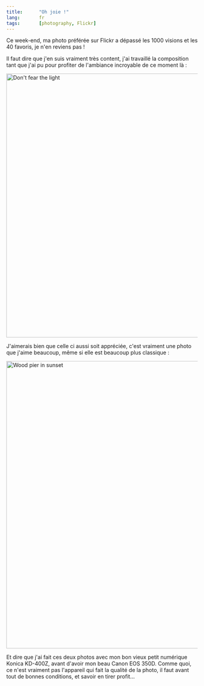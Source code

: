 ```yaml
--- 
title:      "Oh joie !" 
lang:       fr 
tags:       [photography, Flickr]
---
```


Ce week-end, ma photo préférée sur Flickr a dépassé les 1000 visions et les 40 favoris, je n'en reviens pas !

Il faut dire que j'en suis vraiment très content, j'ai travaillé la composition tant que j'ai pu pour profiter de l'ambiance incroyable de ce moment là :

<a data-flickr-embed="true" data-header="true" data-footer="true" href="https://www.flickr.com/photos/nicolas-hoizey/2704862/" title="Don&#x27;t fear the light"><img src="https://c7.staticflickr.com/1/1/2704862_dae18379ae_b.jpg" width="1024" height="695" alt="Don&#x27;t fear the light"></a><script async src="//embedr.flickr.com/assets/client-code.js" charset="utf-8"></script>

J'aimerais bien que celle ci aussi soit appréciée, c'est vraiment une photo que j'aime beaucoup, même si elle est beaucoup plus classique :

<a data-flickr-embed="true" data-header="true" data-footer="true"  href="https://www.flickr.com/photos/nicolas-hoizey/3057330/in/set-685912/" title="Wood pier in sunset"><img src="https://c3.staticflickr.com/1/1/3057330_e284624052_b.jpg" width="1024" height="757" alt="Wood pier in sunset"></a><script async src="//embedr.flickr.com/assets/client-code.js" charset="utf-8"></script>

Et dire que j'ai fait ces deux photos avec mon bon vieux petit numérique Konica KD-400Z, avant d'avoir mon beau Canon EOS 350D. Comme quoi, ce n'est vraiment pas l'appareil qui fait la qualité de la photo, il faut avant tout de bonnes conditions, et savoir en tirer profit…
